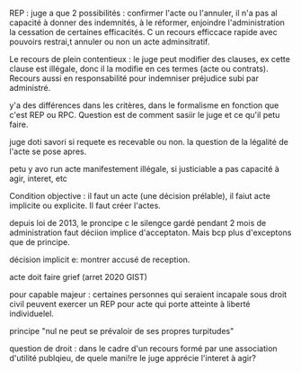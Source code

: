REP : juge a que 2 possibilités : confirmer l'acte ou l'annuler, il n'a pas al capacité à donner des indemnités, à le réformer, enjoindre l'administration la cessation de certaines efficacités. C un recours efficcace rapide avec pouvoirs restrai,t annuler ou non un acte adminsitratif.

Le recours de plein contentieux : le juge peut modifier des clauses, ex cette clause est illégale, donc il la modifie en ces termes (acte ou contrats). Recours aussi en responsabilité pour indemniser préjudice subi par administré.

y'a des différences dans les critères, dans le formalisme en fonction que c'est REP ou RPC. Question est de comment sasiir le juge et ce qu'il petu faire.

juge doti savori si requete es recevable ou non.  la question de la légalité de l'acte se pose apres.

petu y avo run acte manifestement illégale, si justiciable a pas capacité à agir, interet, etc

Condition objective : il faut un acte (une décision prélable), il faiut acte implicite ou explicite. Il faut créer l'actes. 


depuis loi de 2013, le proncipe c le silengce gardé pendant 2 mois de administration faut déciion implice d'acceptaton. Mais bcp plus d'exceptons que de principe.


décision implicit e: montrer accusé de reception.

acte doit faire grief (arret 2020 GIST)

pour capable majeur : certaines personnes qui seraient incapale sous droit civil peuvent exercer un REP pour acte qui porte atteinte à liberté individuelel.

principe "nul ne peut se prévaloir de ses propres turpitudes"

question de droit : dans le cadre d'un recours formé par une association d'utilité publqieu, de quele mani!re le juge apprécie l'interet à agir?

